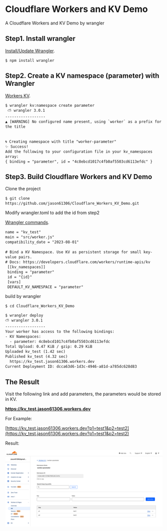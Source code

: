 # Cloudflare Workers and KV Demo
A Cloudflare Workers and KV Demo by wrangler


Step1. Install wrangler
---------------------
[Install/Update Wrangler](https://developers.cloudflare.com/workers/wrangler/install-and-update/).

```
$ npm install wrangler
```

Step2. Create a KV namespace (parameter) with Wrangler
---------------------
[Workers KV](https://developers.cloudflare.com/workers/wrangler/workers-kv/#create-a-kv-namespace-with-wrangler).

```
$ wrangler kv:namespace create parameter
 ⛅️ wrangler 3.0.1
------------------
▲ [WARNING] No configured name present, using `worker` as a prefix for the title


🌀 Creating namespace with title "worker-parameter"
✨ Success!
Add the following to your configuration file in your kv_namespaces array:
{ binding = "parameter", id = "4c8ebcd1017c4fb0af5503cd6113efdc" }
```

Step3. Build Cloudflare Workers and KV Demo
---------------------

Clone the project

```
$ git clone https://github.com/jason61306/Cloudflare_Workers_KV_Demo.git
```
Modify wrangler.toml to add the id from step2

[Wrangler commands](https://developers.cloudflare.com/workers/wrangler/commands).

```
name = "kv_test"
main = "src/worker.js"
compatibility_date = "2023-08-01"

# Bind a KV Namespace. Use KV as persistent storage for small key-value pairs.
# Docs: https://developers.cloudflare.com/workers/runtime-apis/kv
 [[kv_namespaces]]
 binding = "parameter"
 id = "{id}"
 [vars]
 DEFAULT_KV_NAMESPACE = "parameter"

```
build by wrangler

```
$ cd Cloudflare_Workers_KV_Demo
```

```
$ wrangler deploy
⛅️ wrangler 3.0.1
------------------
Your worker has access to the following bindings:
- KV Namespaces:
  - parameter: 4c8ebcd1017c4fb0af5503cd6113efdc
Total Upload: 0.47 KiB / gzip: 0.29 KiB
Uploaded kv_test (1.42 sec)
Published kv_test (4.32 sec)
  https://kv_test.jason61306.workers.dev
Current Deployment ID: dcca63d6-1d3c-4946-a81d-a785dc628d83
```

The Result
---------------------
Visit the following link and add parameters, the parameters would be stored in KV.

**https://kv_test.jason61306.workers.dev**

For Example:

[https://kv_test.jason61306.workers.dev?p1=test1&p2=test2](https://kv_test.jason61306.workers.dev?p1=test1&p2=test2)

Result:

![image](https://github.com/jason61306/Cloudflare_Workers_KV_Demo/blob/master/KV.png)




